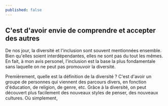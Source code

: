 ```yaml
---
published: false
---
```

## C'est d'avoir envie de comprendre et accepter des autres

De nos jour, la diversité et l'inclusion sont souvent mentionnées ensemble. Bien qu'elles soient interdépendantes, elles ne sont pas du tout les mêmes. En fait, à mon avis personel, l'inclusion est la base la plus fondamentale sans laquelle on ne peut pas promouvoir la diversité.

Premièrement, quelle est la définition de la diversité ? C'est d'avoir un groupe de personnes qui viennent des parcours divers, en fonction d'éducation, de religion, de genre, etc. Grâce à la diversité, on peut découvert plus facilement des nouveaux styles de penser, des nouveaux cultures. Où simplement, 
